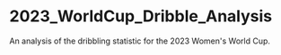 # 2023_WorldCup_Dribble_Analysis
An analysis of the dribbling statistic for the 2023 Women's World Cup.
